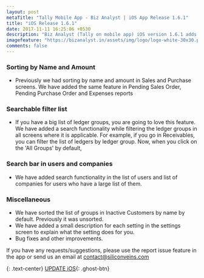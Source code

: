 ```yaml
---
layout: post
metaTitle: "Tally Mobile App - Biz Analyst | iOS App Release 1.6.1"
title: "iOS Release 1.6.1"
date: 2017-11-11 16:25:06 +0530
description: "Biz Analyst (Tally on mobile app) iOS version 1.6.1 adds search "
imagefeature: "https://bizanalyst.in/assets/img/logo/logo-white-30x30.png"
comments: false
---
```



### Sorting by Name and Amount
- Previously we had sorting by name and amount in Sales and Purchase screens. We have added the same feature in Pending Sales Order, Pending Purchase Order and Expenses reports

### Searchable filter list
- If you have a big list of ledger groups, you are going to love this feature. We have added a search functionality while filtering the ledger groups in all screens where it is applicable. For example, if you go in Receivables, you can filter the list of ledgers by ledger group. Now, when you click on the 'All Groups' by default, 

### Search bar in users and companies
- We have added search functionality in the list of users and list of companies for users who have a large list of them.

### Miscellaneous
- We have sorted the list of groups in Inactive Customers by name by default. Previously it was unsorted.
- We have added a small description for each setting in the settings screen to explain what the setting does for you.
- Bug fixes and other improvements.


 If you have any requests/suggestions, please use the report issue feature in the app or send us an email at contact@siliconveins.com


{: .text-center}
[UPDATE iOS](https://itunes.apple.com/us/app/biz-analyst/id1164789740){: .ghost-btn}

